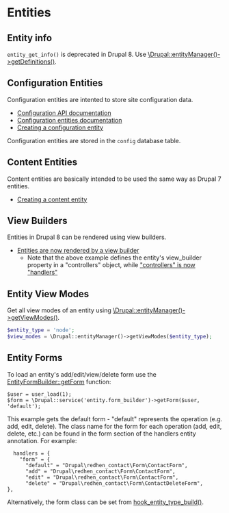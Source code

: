 # Entities

## Entity info

`entity_get_info()` is deprecated in Drupal 8. Use [\Drupal::entityManager()->getDefinitions()](https://www.drupal.org/node/1929006).

## Configuration Entities

Configuration entities are intented to store site configuration data.

* [Configuration API documentation](https://www.drupal.org/developing/api/8/configuration)
* [Configuration entities documentation](https://www.drupal.org/node/1818734)
* [Creating a configuration entity](https://www.drupal.org/node/1809494)

Configuration entities are stored in the `config` database table.

## Content Entities

Content entities are basically intended to be used the same way as Drupal 7 entities.

* [Creating a content entity](https://www.drupal.org/node/2192175)

## View Builders

Entities in Drupal 8 can be rendered using view builders.

* [Entities are now rendered by a view builder](https://www.drupal.org/node/1819308)
  * Note that the above example defines the entity's view_builder property in a "controllers" object, while ["controllers" is now "handlers"](https://www.drupal.org/node/2200867)

## Entity View Modes

Get all view modes of an entity using [\Drupal::entityManager()->getViewModes()](https://api.drupal.org/api/drupal/core!lib!Drupal!Core!Entity!EntityManager.php/function/EntityManager%3A%3AgetViewModes/8).

```php
$entity_type = 'node';
$view_modes = \Drupal::entityManager()->getViewModes($entity_type);
```

## Entity Forms
To load an entity's add/edit/view/delete form use the [EntityFormBuilder::getForm](https://api.drupal.org/api/drupal/core%21lib%21Drupal%21Core%21Entity%21EntityFormBuilder.php/function/EntityFormBuilder%3A%3AgetForm/8.2.x) function:
```
$user = user_load(1);
$form = \Drupal::service('entity.form_builder')->getForm($user, 'default');
```
This example gets the default form - "default" represents the operation (e.g. add, edit, delete).
The class name for the form for each operation (add, edit, delete, etc.) can be found in the form section of the handlers entity annotation. For example:
```
  handlers = {
    "form" = {
      "default" = "Drupal\redhen_contact\Form\ContactForm",
      "add" = "Drupal\redhen_contact\Form\ContactForm",
      "edit" = "Drupal\redhen_contact\Form\ContactForm",
      "delete" = "Drupal\redhen_contact\Form\ContactDeleteForm",
},
```
Alternatively, the form class can be set from [hook_entity_type_build()](https://api.drupal.org/api/drupal/core%21lib%21Drupal%21Core%21Entity%21entity.api.php/function/hook_entity_type_build/8.2.x).
